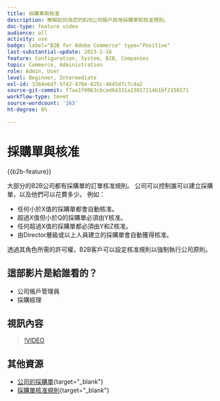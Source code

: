 ```yaml
---
title: 採購單與核准
description: 瞭解如何為您的B2B公司帳戶啟用採購單和核准規則。
doc-type: feature video
audience: all
activity: use
badge: label="B2B for Adobe Commerce" type="Positive"
last-substantial-update: 2023-2-16
feature: Configuration, System, B2B, Companies
topic: Commerce, Administration
role: Admin, User
level: Beginner, Intermediate
exl-id: 3384e6df-5f42-470e-825c-4645d7c7c4a2
source-git-commit: f7aa1f0063cbcad6d331a13817214b1bf2158571
workflow-type: tm+mt
source-wordcount: '163'
ht-degree: 0%

---
```


# 採購單與核准

{{b2b-feature}}

大部分的B2B公司都有採購單的訂單核准規則。 公司可以控制誰可以建立採購單，以及他們可以花費多少。 例如：

- 任何小於X值的採購單都會自動核准。
- 超過X值但小於Q的採購單必須由Y核准。
- 任何超過X值的採購單都必須由Y和Z核准。
- 由Director層級或以上人員建立的採購單會自動獲得核准。

透過其角色所需的許可權，B2B客戶可以設定核准規則以強制執行公司原則。

## 這部影片是給誰看的？

- 公司帳戶管理員
- 採購經理

## 視訊內容

>[!VIDEO](https://video.tv.adobe.com/v/344450?quality=12&learn=on)

## 其他資源

- [公司的採購單](https://experienceleague.adobe.com/docs/commerce-admin/b2b/purchase-orders/purchase-order-flow.html){target="_blank"}
- [採購單核准規則](https://experienceleague.adobe.com/docs/commerce-admin/b2b/purchase-orders/account-dashboard-approval-rules.html){target="_blank"}
